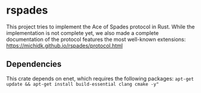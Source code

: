 rspades
===

This project tries to implement the Ace of Spades protocol in Rust. While the implementation is not complete yet, we also made a complete documentation of the protocol features the most well-known extensions: https://michidk.github.io/rspades/protocol.html

## Dependencies

This crate depends on enet, which requires the following packages: `apt-get update && apt-get install build-essential clang cmake -y"`
